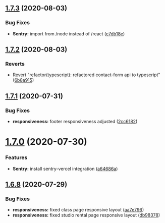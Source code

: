 ## [1.7.3](https://github.com/justin-elias/bckstudio-on-zeitnow/compare/v1.7.2...v1.7.3) (2020-08-03)


### Bug Fixes

* **Sentry:** import from /node instead of /react ([c7db18e](https://github.com/justin-elias/bckstudio-on-zeitnow/commit/c7db18e1cae717974230ba572a5a05ea45d996aa))



## [1.7.2](https://github.com/justin-elias/bckstudio-on-zeitnow/compare/v1.7.1...v1.7.2) (2020-08-03)


### Reverts

* Revert "refactor(typescript): refactored contact-form api to typescript" ([6b8a915](https://github.com/justin-elias/bckstudio-on-zeitnow/commit/6b8a9154436f4fd69624f7650d5da6fd858b6a53))



## [1.7.1](https://github.com/justin-elias/bckstudio-on-zeitnow/compare/v1.7.0...v1.7.1) (2020-07-31)


### Bug Fixes

* **responsiveness:** footer responsiveness adjusted ([2cc6182](https://github.com/justin-elias/bckstudio-on-zeitnow/commit/2cc61824bd9ebf25f09595828707702d4195f67a))



# [1.7.0](https://github.com/justin-elias/bckstudio-on-zeitnow/compare/v1.6.8...v1.7.0) (2020-07-30)


### Features

* **Sentry:** install sentry-vercel integration ([a64686a](https://github.com/justin-elias/bckstudio-on-zeitnow/commit/a64686a0215322e4e13a25f93a174912940d0651))



## [1.6.8](https://github.com/justin-elias/bckstudio-on-zeitnow/compare/v1.6.7...v1.6.8) (2020-07-29)


### Bug Fixes

* **responsiveness:** fixed class page responsive layout ([aa7e796](https://github.com/justin-elias/bckstudio-on-zeitnow/commit/aa7e796edf8762dbdc4b36f45bd2daba6b657d6a))
* **responsiveness:** fixed studio rental page responsive layout ([db98378](https://github.com/justin-elias/bckstudio-on-zeitnow/commit/db9837852ddd1bb75c8b3cdb5292339ab8fbc9c4))




